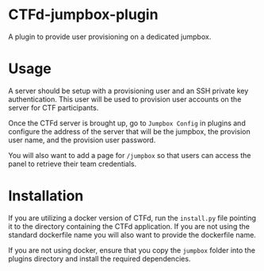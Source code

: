 # CTFd-jumpbox-plugin
A plugin to provide user provisioning on a dedicated jumpbox.

# Usage
A server should be setup with a provisioning user and an SSH private key authentication. This user will be used to provision user accounts on the server for CTF participants. 

Once the CTFd server is brought up, go to `Jumpbox Config` in plugins and configure the address of the server that will be the jumpbox, the provision user name, and the provision user password. 

You will also want to add a page for `/jumpbox` so that users can access the panel to retrieve their team credentials. 

# Installation
If you are utilizing a docker version of CTFd, run the `install.py` file pointing it to the directory containing the CTFd application. If you are not using the standard dockerfile name you will also want to provide the dockerfile name.

If you are not using docker, ensure that you copy the `jumpbox` folder into the plugins directory and install the required dependencies.